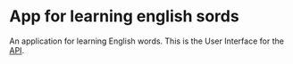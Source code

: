 # App for learning english sords
An application for learning English words.
This is the User Interface for the [API](https://github.com/Aleksandr-Kai/card_api).
